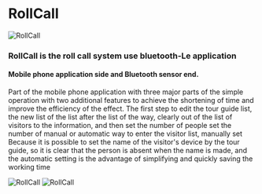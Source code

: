 # RollCall


![RollCall](http://i.imgur.com/m6W2IPv.png)

### RollCall is the roll call system use bluetooth-Le application

#### Mobile phone application side and Bluetooth sensor end. 
Part of the mobile phone application with three major parts of the simple operation with two additional features to achieve the shortening of time and improve the efficiency of the effect.
The first step to edit the tour guide list, the new list of the list after the list of the way, 
clearly out of the list of visitors to the information, and then set the number of people set the number of manual or automatic way to enter the visitor list, manually set Because it is possible to set the name of the visitor's 
device by the tour guide, so it is clear that the person is absent when the name is made,
and the automatic setting is the advantage of simplifying and quickly saving the working time


![RollCall](http://i.imgur.com/bv21NHx.jpg)
![RollCall](http://i.imgur.com/wKRE9KK.jpg)
